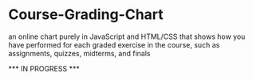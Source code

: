 # Course-Grading-Chart
an online chart purely in JavaScript and HTML/CSS that shows how you have performed for each graded exercise in the course, such as assignments, quizzes, midterms, and finals

 *** IN PROGRESS ***
